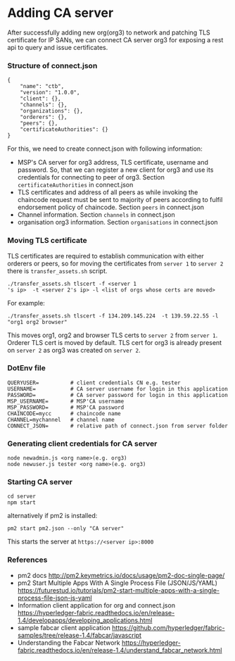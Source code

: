 # Adding CA server
After successfully adding new org(org3) to network and patching TLS certificate for IP SANs, we can connect CA server org3 for exposing a rest api to query and issue certificates.


### Structure of connect.json
```
{
    "name": "ctb",
    "version": "1.0.0",
    "client": {},
    "channels": {},
    "organizations": {},
    "orderers": {},
    "peers": {},
    "certificateAuthorities": {}
}
```

For this, we need to create connect.json with following information:

- MSP's CA server for org3 address, TLS certificate, username and password. So, that we can register a new client for org3 and use its credentials for connecting to peer of org3. Section `certificateAuthorities` in connect.json
- TLS certificates and address of all peers as while invoking the chaincode request must be sent to majority of peers according to fulfil endorsement policy of chaincode. Section `peers` in connect.json
- Channel information. Section `channels` in connect.json
- organisation org3 information. Section `organisations` in connect.json


### Moving TLS certificate
TLS certificates are required to establish communication with either orderers or peers, so for moving the certificates from `server 1` to `server 2` there is `transfer_assets.sh` script.

```
./transfer_assets.sh tlscert -f <server 1
's ip>  -t <server 2's ip> -l <list of orgs whose certs are moved>
```

For example:
```
./transfer_assets.sh tlscert -f 134.209.145.224  -t 139.59.22.55 -l "org1 org2 browser"
```
This moves org1, org2 and browser TLS certs to `server 2` from `server 1`. Orderer TLS cert is moved by default.
TLS cert for org3 is already present on `server 2` as org3 was created on `server 2`.

### DotEnv file
```
QUERYUSER=          # client credentials CN e.g. tester
USERNAME=           # CA server username for login in this application
PASSWORD=           # CA server password for login in this application
MSP_USERNAME=       # MSP'CA username
MSP_PASSWORD=       # MSP'CA password
CHAINCODE=mycc      # chaincode name
CHANNEL=mychannel   # channel name
CONNECT_JSON=       # relative path of connect.json from server folder
```

### Generating client credentials for CA server
```
node newadmin.js <org name>(e.g. org3)
node newuser.js tester <org name>(e.g. org3)
```

### Starting CA server
```
cd server
npm start
```
alternatively if pm2 is installed:
```
pm2 start pm2.json --only "CA server"
```
This starts the server at `https://<server ip>:8000`

### References
- pm2 docs http://pm2.keymetrics.io/docs/usage/pm2-doc-single-page/
- pm2 Start Multiple Apps With A Single Process File (JSON/JS/YAML) https://futurestud.io/tutorials/pm2-start-multiple-apps-with-a-single-process-file-json-js-yaml
- Information client application for org and connect.json https://hyperledger-fabric.readthedocs.io/en/release-1.4/developapps/developing_applications.html
- sample fabcar client application https://github.com/hyperledger/fabric-samples/tree/release-1.4/fabcar/javascript
- Understanding the Fabcar Network https://hyperledger-fabric.readthedocs.io/en/release-1.4/understand_fabcar_network.html